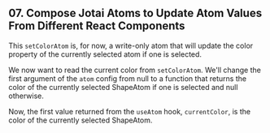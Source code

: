 ## 07. Compose Jotai Atoms to Update Atom Values From Different React Components

<TimeStamp start="0:15" end="0:25">

This `setColorAtom` is, for now, a write-only atom that will update the color property of the currently selected atom if one is selected.

</TimeStamp>

<TimeStamp start="1:10" end="1:25">

We now want to read the current color from `setColorAtom`. We'll change the first argument of the `atom` config from null to a function that returns the color of the currently selected ShapeAtom if one is selected and null otherwise.

</TimeStamp>

<TimeStamp start="1:26" end="1:33">

Now, the first value returned from the `useAtom` hook, `currentColor`, is the color of the currently selected ShapeAtom.

</TimeStamp>

